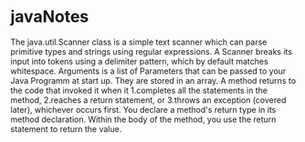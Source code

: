 # javaNotes
The java.util.Scanner class is a simple text scanner which can parse primitive types and strings using regular expressions. A Scanner breaks its input into tokens using a delimiter pattern, which by default matches whitespace.
Arguments is a list of Parameters that can be passed to your Java Programm at start up. They are stored in an array.
A method returns to the code that invoked it when it
1.completes all the statements in the method,
2.reaches a return statement, or
3.throws an exception (covered later),
whichever occurs first.
You declare a method's return type in its method declaration. Within the body of the method, you use the return statement to return the value.
